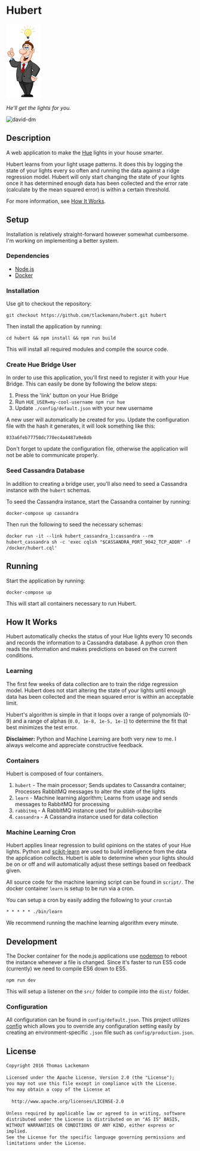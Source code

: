 # Hubert

![He'll get the lights for you](asset/hubert-sm.jpg)

_He'll get the lights for you._

![david-dm](https://david-dm.org/tlackemann/hubert.svg)

## Description

A web application to make the [Hue](http://meethue.com) lights in your house
smarter.

Hubert learns from your light usage patterns. It does this by logging the state
of your lights every so often and running the data against a ridge regression
model. Hubert will only start changing the state of your lights once it has
determined enough data has been collected and the error rate (calculate by
the mean squared error) is within a certain threshold.

For more information, see [How It Works](#how-it-works).

## Setup

Installation is relatively straight-forward however somewhat cumbersome. I'm
working on implementing a better system.

### Dependencies

* [Node.js](http://nodejs.org)
* [Docker](https://docker.com/)

### Installation

Use git to checkout the repository:

```
git checkout https://github.com/tlackemann/hubert.git hubert
```

Then install the application by running:

```
cd hubert && npm install && npm run build
```

This will install all required modules and compile the source code.

### Create Hue Bridge User

In order to use this application, you'll first need to register it with your Hue
Bridge. This can easily be done by following the below steps:

1. Press the 'link' button on your Hue Bridge
2. Run `HUE_USER=my-cool-username npm run hue`
3. Update `./config/default.json` with your new username

A new user will automatically be created for you. Update the configuration
file with the hash it generates, it will look something like this:

```
033a6feb77750dc770ec4a4487a9e8db
```

Don't forget to update the configuration file, otherwise the application
will not be able to communicate properly.

### Seed Cassandra Database

In addition to creating a bridge user, you'll also need to seed a Cassandra
instance with the `hubert` schemas.

To seed the Cassandra instance, start the Cassandra container by running:

```
docker-compose up cassandra
```

Then run the following to seed the necessary schemas:

```
docker run -it --link hubert_cassandra_1:cassandra --rm hubert_cassandra sh -c 'exec cqlsh "$CASSANDRA_PORT_9042_TCP_ADDR" -f /docker/hubert.cql'
```

## Running

Start the application by running:

```
docker-compose up
```

This will start all containers necessary to run Hubert.

## How It Works

Hubert automatically checks the status of your Hue lights every 10 seconds
and records the information to a Cassandra database. A python cron then reads
the information and makes predictions on based on the current conditions.

### Learning

The first few weeks of data collection are to train the ridge regression model.
Hubert does not start altering the state of your lights until enough data
has been collected and the mean squared error is within an acceptable limit.

Hubert's algorithm is simple in that it loops over a range of polynomials (0-9)
and a range of alphas (`0.0, 1e-8, 1e-5, 1e-1`) to determine the fit that
best minimizes the test error.

**Disclaimer:** Python and Machine Learning are both very new to me. I always
welcome and appreciate constructive feedback.

### Containers

Hubert is composed of four containers.

 1. `hubert` - The main processor; Sends updates to Cassandra container; Processes RabbitMQ messages to alter the state of the lights
 2. `learn` - Machine learning algorithm; Learns from usage and sends messages to RabbitMQ for processing
 3. `rabbitmq` - A RabbitMQ instance used for publish-subscribe
 4. `cassandra` - A Cassandra instance used for data collection

### Machine Learning Cron

Hubert applies linear regression to build opinions on the states of your Hue
lights. Python and [scikit-learn](http://scikit-learn.org/stable/) are used
to build intelligence from the data the application collects. Hubert is able
to determine when your lights should be on or off and will automatically adjust
these settings based on feedback given.

All source code for the machine learning script can be found in `script/`. The
docker container `learn` is setup to be run via a cron.

You can setup a cron by easily adding the following to your `crontab`

```
* * * * * ./bin/learn
```

We recommend running the machine learning algorithm every minute.

## Development

The Docker container for the node.js applications use [nodemon]() to reboot the
instance whenever a file is changed. Since it's faster to run ES5 code
(currently) we need to compile ES6 down to ES5.

```
npm run dev
```

This will setup a listener on the `src/` folder to compile into the `dist/`
folder.

### Configuration

All configuration can be found in `config/default.json`. This project utilizes
[config](https://www.npmjs.com/package/config) which allows you to override any
configuration setting easily by creating an environment-specific `.json` file
such as `config/production.json`.

## License

    Copyright 2016 Thomas Lackemann

    Licensed under the Apache License, Version 2.0 (the "License");
    you may not use this file except in compliance with the License.
    You may obtain a copy of the License at

      http://www.apache.org/licenses/LICENSE-2.0

    Unless required by applicable law or agreed to in writing, software
    distributed under the License is distributed on an "AS IS" BASIS,
    WITHOUT WARRANTIES OR CONDITIONS OF ANY KIND, either express or implied.
    See the License for the specific language governing permissions and
    limitations under the License.
